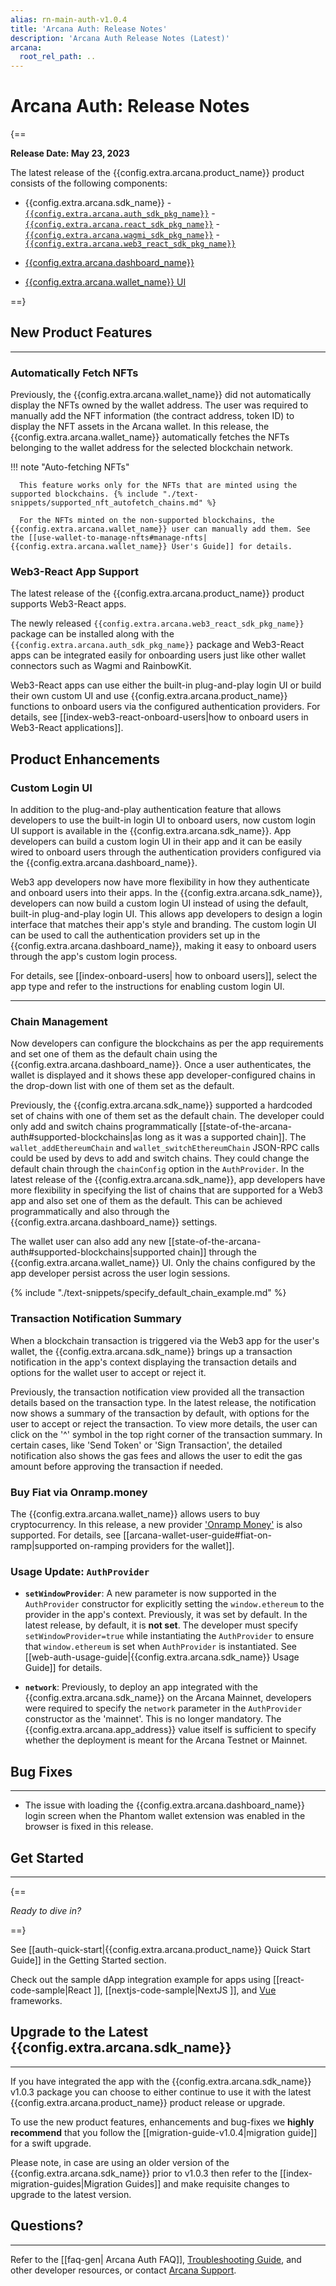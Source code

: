```yaml
---
alias: rn-main-auth-v1.0.4
title: 'Arcana Auth: Release Notes'
description: 'Arcana Auth Release Notes (Latest)'
arcana:
  root_rel_path: ..
---
```


# Arcana Auth: Release Notes

{==

**Release Date: May 23, 2023**  

The latest release of the {{config.extra.arcana.product_name}} product consists of the following components:

* {{config.extra.arcana.sdk_name}}
      - [`{{config.extra.arcana.auth_sdk_pkg_name}}`](https://www.npmjs.com/package/@arcana/auth) 
      - [`{{config.extra.arcana.react_sdk_pkg_name}}`](https://www.npmjs.com/package/@arcana/auth-react)
      - [`{{config.extra.arcana.wagmi_sdk_pkg_name}}`](https://www.npmjs.com/package/@arcana/auth-wagmi) 
      - [`{{config.extra.arcana.web3_react_sdk_pkg_name}}`](https://www.npmjs.com/package/@arcana/auth-web3-react)
      
* [{{config.extra.arcana.dashboard_name}}](https://dashboard.arcana.network/)

* [{{config.extra.arcana.wallet_name}} UI](https://github.com/arcana-network/wallet-ui)

==}

## New Product Features

---

### Automatically Fetch NFTs

Previously, the {{config.extra.arcana.wallet_name}} did not automatically display the NFTs owned by the wallet address. The user was required to manually add the NFT information (the contract address, token ID) to display the NFT assets in the Arcana wallet.  In this release, the {{config.extra.arcana.wallet_name}} automatically fetches the NFTs belonging to the wallet address for the selected blockchain network.

!!! note "Auto-fetching NFTs"

      This feature works only for the NFTs that are minted using the supported blockchains. {% include "./text-snippets/supported_nft_autofetch_chains.md" %}
      
      For the NFTs minted on the non-supported blockchains, the {{config.extra.arcana.wallet_name}} user can manually add them. See the [[use-wallet-to-manage-nfts#manage-nfts|{{config.extra.arcana.wallet_name}} User's Guide]] for details.

### Web3-React App Support

The latest release of the {{config.extra.arcana.product_name}} product supports Web3-React apps. 

The newly released `{{config.extra.arcana.web3_react_sdk_pkg_name}}` package can be installed along with the `{{config.extra.arcana.auth_sdk_pkg_name}}` package and Web3-React apps can be integrated easily for onboarding users just like other wallet connectors such as Wagmi and RainbowKit.

Web3-React apps can use either the built-in plug-and-play login UI or build their own custom UI and use {{config.extra.arcana.product_name}} functions to onboard users via the configured authentication providers. For details, see [[index-web3-react-onboard-users|how to onboard users in Web3-React applications]].

## Product Enhancements

### Custom Login UI

In addition to the plug-and-play authentication feature that allows developers to use the built-in login UI to onboard users, now custom login UI support is available in the {{config.extra.arcana.sdk_name}}. App developers can build a custom login UI in their app and it can be easily wired to onboard users through the authentication providers configured via the {{config.extra.arcana.dashboard_name}}. 

Web3 app developers now have more flexibility in how they authenticate and onboard users into their apps. In the {{config.extra.arcana.sdk_name}}, developers can now build a custom login UI instead of using the default, built-in plug-and-play login UI. This allows app developers to design a login interface that matches their app's style and branding. The custom login UI can be used to call the authentication providers set up in the {{config.extra.arcana.dashboard_name}}, making it easy to onboard users through the app's custom login process. 

For details, see [[index-onboard-users| how to onboard users]], select the app type and refer to the instructions for enabling custom login UI.

---

### Chain Management

Now developers can configure the blockchains as per the app requirements and set one of them as the default chain using the {{config.extra.arcana.dashboard_name}}. Once a user authenticates, the wallet is displayed and it shows these app developer-configured chains in the drop-down list with one of them set as the default. 

Previously, the {{config.extra.arcana.sdk_name}} supported a hardcoded set of chains with one of them set as the default chain. The developer could only add and switch chains programmatically [[state-of-the-arcana-auth#supported-blockchains|as long as it was a supported chain]]. The `wallet_addEthereumChain` and `wallet_switchEthereumChain` JSON-RPC calls could be used by devs to add and switch chains. They could change the default chain through the `chainConfig` option in the `AuthProvider`. In the latest release of the {{config.extra.arcana.sdk_name}}, app developers have more flexibility in specifying the list of chains that are supported for a Web3 app and also set one of them as the default. This can be achieved programmatically and also through the {{config.extra.arcana.dashboard_name}} settings. 

The wallet user can also add any new [[state-of-the-arcana-auth#supported-blockchains|supported chain]] through the {{config.extra.arcana.wallet_name}} UI. Only the chains configured by the app developer persist across the user login sessions.

{% include "./text-snippets/specify_default_chain_example.md" %}

### Transaction Notification Summary

When a blockchain transaction is triggered via the Web3 app for the user's wallet, the {{config.extra.arcana.sdk_name}} brings up a transaction notification in the app's context displaying the transaction details and options for the wallet user to accept or reject it. 

Previously, the transaction notification view provided all the transaction details based on the transaction type. In the latest release, the notification now shows a summary of the transaction by default, with options for the user to accept or reject the transaction. To view more details, the user can click on the '^' symbol in the top right corner of the transaction summary. In certain cases, like 'Send Token' or 'Sign Transaction', the detailed notification also shows the gas fees and allows the user to edit the gas amount before approving the transaction if needed.

### Buy Fiat via Onramp.money

The {{config.extra.arcana.wallet_name}} allows users to buy cryptocurrency. In this release, a new provider ['Onramp Money'](https://onramp.money/) is also supported. For details, see [[arcana-wallet-user-guide#fiat-on-ramp|supported on-ramping providers for the wallet]].

### Usage Update: `AuthProvider`

* **`setWindowProvider`**: A new parameter is now supported in the `AuthProvider` constructor for explicitly setting the `window.ethereum` to the provider in the app's context. Previously, it was set by default. In the latest release, by default, it is **not set**. The developer must specify `setWindowProvider=true` while instantiating the `AuthProvider` to ensure that `window.ethereum` is set when `AuthProvider` is instantiated.  See [[web-auth-usage-guide|{{config.extra.arcana.sdk_name}} Usage Guide]] for details.

* **`network`**: Previously, to deploy an app integrated with the {{config.extra.arcana.sdk_name}} on the Arcana Mainnet, developers were required to specify the `network` parameter in the `AuthProvider` constructor as the 'mainnet'. This is no longer mandatory. The {{config.extra.arcana.app_address}} value itself is sufficient to specify whether the deployment is meant for the Arcana Testnet or Mainnet.

## Bug Fixes

---

* The issue with loading the {{config.extra.arcana.dashboard_name}} login screen when the Phantom wallet extension was enabled in the browser is fixed in this release. 


## Get Started

---

{==

*Ready to dive in?* 

==}

See [[auth-quick-start|{{config.extra.arcana.product_name}} Quick Start Guide]] in the Getting Started section. 

Check out the sample dApp integration example for apps using [[react-code-sample|React ]], [[nextjs-code-sample|NextJS ]], and [Vue](https://github.com/arcana-network/basic-storage-wallet-integration) frameworks.


## Upgrade to the Latest {{config.extra.arcana.sdk_name}} 

---

If you have integrated the app with the {{config.extra.arcana.sdk_name}} v1.0.3 package you can choose to either continue to use it with the latest {{config.extra.arcana.product_name}} product release or upgrade. 

To use the new product features, enhancements and bug-fixes we **highly recommend** that you follow the [[migration-guide-v1.0.4|migration guide]] for a swift upgrade.

Please note, in case are using an older version of the {{config.extra.arcana.sdk_name}} prior to v1.0.3 then refer to the [[index-migration-guides|Migration Guides]] and make requisite changes to upgrade to the latest version.

## Questions? 

---

Refer to the [[faq-gen| Arcana Auth FAQ]], [Troubleshooting Guide]({{page.meta.arcana.root_rel_path}}/troubleshooting.md), and other developer resources, or contact [Arcana Support]({{page.meta.arcana.root_rel_path}}/support.md).

